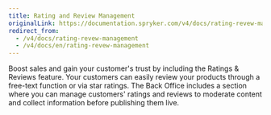```yaml
---
title: Rating and Review Management
originalLink: https://documentation.spryker.com/v4/docs/rating-revew-management
redirect_from:
  - /v4/docs/rating-revew-management
  - /v4/docs/en/rating-revew-management
---
```


Boost sales and gain your customer's trust by including the Ratings & Reviews feature. Your customers can easily review your products through a free-text function or via star ratings. The Back Office includes a section where you can manage customers' ratings and reviews to moderate content and collect information before publishing them live.
